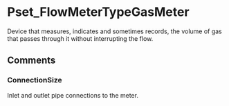 # Pset_FlowMeterTypeGasMeter

Device that measures, indicates and sometimes records, the volume of gas that passes through it without interrupting the flow.


## Comments

### ConnectionSize

Inlet and outlet pipe connections to the meter.

